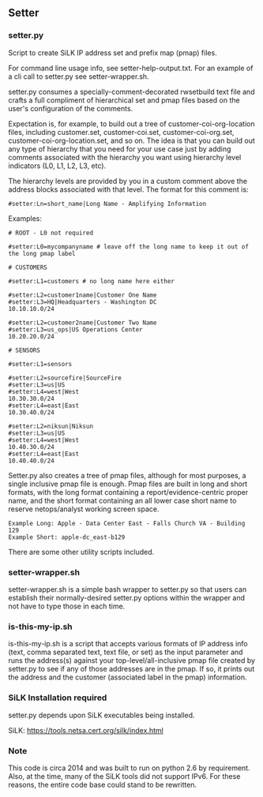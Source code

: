 ## Setter

### setter.py

Script to create SiLK IP address set and prefix map (pmap) files.

For command line usage info, see setter-help-output.txt. For an example of a
cli call to setter.py see setter-wrapper.sh.

setter.py consumes a specially-comment-decorated rwsetbuild text file and crafts 
a full compliment of hierarchical set and pmap files based on the user's 
configuration of the comments.

Expectation is, for example, to build out a tree of customer-coi-org-location
files, including customer.set, customer-coi.set, customer-coi-org.set,
customer-coi-org-location.set, and so on. The idea is that you can build
out any type of hierarchy that you need for your use case just by adding
comments associated with the hierarchy you want using hierarchy level 
indicators (L0, L1, L2, L3, etc).

The hierarchy levels are provided by you in a custom comment above the address
blocks associated with that level. The format for this comment is:

    #setter:Ln=short_name|Long Name - Amplifying Information

Examples:

    # ROOT - L0 not required

    #setter:L0=mycompanyname # leave off the long name to keep it out of the long pmap label

    # CUSTOMERS

    #setter:L1=customers # no long name here either

    #setter:L2=customer1name|Customer One Name
    #setter:L3=HQ|Headquarters - Washington DC
    10.10.10.0/24

    #setter:L2=customer2name|Customer Two Name
    #setter:L3=us_ops|US Operations Center
    10.20.20.0/24

    # SENSORS

    #setter:L1=sensors

    #setter:L2=sourcefire|SourceFire
    #setter:L3=us|US
    #setter:L4=west|West
    10.30.30.0/24
    #setter:L4=east|East
    10.30.40.0/24

    #setter:L2=niksun|Niksun
    #setter:L3=us|US
    #setter:L4=west|West
    10.40.30.0/24
    #setter:L4=east|East
    10.40.40.0/24


Setter.py also creates a tree of pmap files, although for most purposes,
a single inclusive pmap file is enough. Pmap files are built in long and 
short formats, with the long format containing a report/evidence-centric
proper name, and the short format containing an all lower case short name
to reserve netops/analyst working screen space.

    Example Long: Apple - Data Center East - Falls Church VA - Building 129
    Example Short: apple-dc_east-b129

There are some other utility scripts included.

### setter-wrapper.sh

setter-wrapper.sh is a simple bash wrapper to setter.py so that users
can establish their normally-desired setter.py options within the wrapper
and not have to type those in each time.

### is-this-my-ip.sh

is-this-my-ip.sh is a script that accepts various formats of IP address
info (text, comma separated text, text file, or set) as the input parameter
and runs the address(s) against your top-level/all-inclusive pmap file
created by setter.py to see if any of those addresses are in the pmap. If
so, it prints out the address and the customer (associated label in the pmap)
information.

### SiLK Installation required

setter.py depends upon SiLK executables being installed.

SiLK: https://tools.netsa.cert.org/silk/index.html 

### Note

This code is circa 2014 and was built to run on python 2.6 by requirement. Also, at the time, many of the SiLK tools did not support IPv6. For these reasons, the entire code base could stand to be rewritten.
